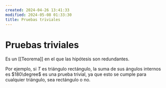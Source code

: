 ```yaml
---
created: 2024-04-26 13:41:33
modified: 2024-05-08 01:33:30
title: Pruebas triviales
---
```


# Pruebas triviales

Es un [[Teorema]] en el que las hipótesis son redundantes.

Por ejemplo, si $T$ es triángulo rectángulo, la suma de sus ángulos internos es $180\degree$ es una prueba trivial, ya que esto se cumple para cualquier triángulo, sea rectángulo o no.
